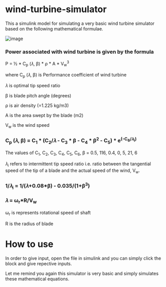 # wind-turbine-simulator
This a simulink model for simulating a very basic wind turbine simulator based on the following mathematical formulae.

![image](https://github.com/Nikku831/wind-turbine-simulator/assets/132049110/6b5666d5-3772-4888-9717-232f5f4dc6a0)

### Power associated with wind turbine is given by the formula
P = ½ * C<sub>p</sub> (𝜆, β) * ρ * A * V<sub>w</sub><sup>3</sup>

where C<sub>p</sub> (𝜆, β) is Performance coefficient of wind turbine

𝜆 is optimal tip speed ratio 

β is blade pitch angle (degrees) 

ρ is air density (=1.225 kg/m3) 

A is the area swept by the blade (m2) 

V<sub>w</sub> is the wind speed 

### C<sub>p</sub> (𝜆, β) = C<sub>1</sub> * (C<sub>2</sub>/𝜆 - C<sub>3</sub> * β - C<sub>4</sub> * β<sup>2</sup> - C<sub>5</sub>) * e<sup>(-C<sub>6</sub>/𝜆<sub>i</sub>)</sup>

The values of C<sub>1</sub>, C<sub>2</sub>, C<sub>3</sub>, C<sub>4</sub>, C<sub>5</sub>, C<sub>6</sub>, β = 0.5, 116, 0.4, 0, 5, 21, 6 

𝜆<sub>i</sub> refers to intermittent tip speed ratio i.e. ratio between the tangential speed of the tip of a blade and the actual speed of the wind, V<sub>w</sub>. 

### 1/𝜆<sub>i</sub> = 1/(𝜆+0.08*β) - 0.035/(1+β<sup>3</sup>)

### 𝜆 = ω<sub>r</sub>*R/V<sub>w</sub>

ω<sub>r</sub> is represents rotational speed of shaft 

R is the radius of blade
# How to use
In order to give input, open the file in simulink and you can simply click the block and give repective inputs.

Let me remind you again this simulator is very basic and simply simulates these mathematical equations.

